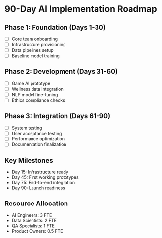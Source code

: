 # 90-Day AI Implementation Roadmap

## Phase 1: Foundation (Days 1-30)

- [ ] Core team onboarding
- [ ] Infrastructure provisioning
- [ ] Data pipelines setup
- [ ] Baseline model training

## Phase 2: Development (Days 31-60)

- [ ] Game AI prototype
- [ ] Wellness data integration
- [ ] NLP model fine-tuning
- [ ] Ethics compliance checks

## Phase 3: Integration (Days 61-90)

- [ ] System testing
- [ ] User acceptance testing
- [ ] Performance optimization
- [ ] Documentation finalization

## Key Milestones

- Day 15: Infrastructure ready
- Day 45: First working prototypes
- Day 75: End-to-end integration
- Day 90: Launch readiness

## Resource Allocation

- AI Engineers: 3 FTE
- Data Scientists: 2 FTE
- QA Specialists: 1 FTE
- Product Owners: 0.5 FTE
